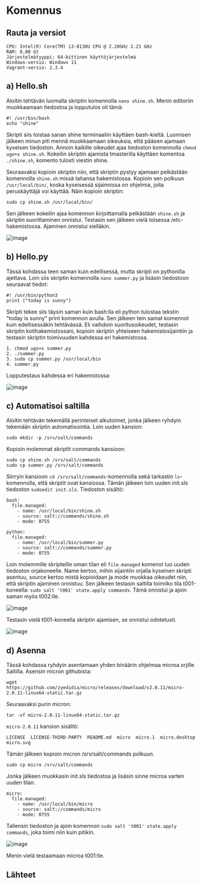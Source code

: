 # Komennus
## Rauta ja versiot
    CPU: Intel(R) Core(TM) i3-8130U CPU @ 2.20GHz 2.21 GHz
    RAM: 8,00 Gt
    Järjestelmätyyppi: 64-bittinen käyttöjärjestelmä
    Windows-versio: Windows 11
    Vagrant-versio: 2.3.4
    
## a) Hello.sh
Aloitin tehtävän luomalla skriptin komennolla `nano shine.sh`. Menin editoriin muokkaamaan tiedostoa ja lopputulos oli tämä:
    
    #! /usr/bin/bash
    echo "shine"

Skripti siis toistaa sanan shine terminaaliin käyttäen bash-kieltä. Luomisen jälkeen minun piti mennä muokkaamaan oikeuksia, että pääsen ajamaan kyseisen tiedoston. Annoin kaikille oikeudet ajaa tiedoston komennolla `chmod ugo+x shine.sh`. Kokeilin skriptin ajamista tmasterilla käyttäen komentoa `./shine.sh`, komento tulosti viestin shine.

Seuraavaksi kopioin skriptin niin, että skriptin pystyy ajamaan pelkästään komennolla `shine.sh` missä tahansa hakemistossa. Kopioin sen polkuun `/usr/local/bin/`, koska kyseisessä sijainnissa on ohjelmia, joita peruskäyttäjä voi käyttää. Näin kopioin skriptin:
    
    sudo cp shine.sh /usr/local/bin/

Sen jälkeen kokeilin ajaa komennon kirjoittamalla pelkästään `shine.sh` ja skriptin suorittaminen onnistui. Testasin sen jälkeen vielä toisessa /etc-hakemistossa. Ajaminen onnistui sielläkin.

<img width="auto" alt="image" src="https://user-images.githubusercontent.com/101214286/233925491-2f3913d1-5647-4b0e-ad87-e006948e5847.png">

## b) Hello.py
Tässä kohdassa teen saman kuin edellisessä, mutta skripti on pythonilla ajettava. Loin siis skriptin komennolla `nano summer.py` ja lisäsin tiedostoon seuraavat tiedot:

    #! /usr/bin/python3
    print ("today is sunny")

Skripti tekee siis täysin saman kuin bash:lla eli python tulostaa tekstin "today is sunny" print komennon avulla. Sen jälkeen tein samat komennot kuin edellisessäkin tehtävässä. Eli vaihdoin suoritusoikeudet, testasin skriptin kotihakemistossani, kopioin skriptin yhteiseen hakemistosijaintiin ja testasin skriptin toimivuuden kahdessa eri hakemistossa.

    1. chmod ugo+x summer.py
    2. ./summer.py
    3. sudo cp summer.py /usr/local/bin
    4. summer.py

Lopputestaus kahdessa eri hakemistossa:

<img width="auto" alt="image" src="https://user-images.githubusercontent.com/101214286/233931967-facbd095-8245-4559-b92c-c1a2292274c9.png">

## c) Automatisoi saltilla
Aloitin tehtävän tekemällä perinteiset alkutoimet, jonka jälkeen ryhdyin tekemään skriptin automatisointia. Loin uuden kansion:

    sudo mkdir -p /srv/salt/commands

Kopioin molemmat skriptit commands kansioon:

    sudo cp shine.sh /srv/salt/commands
    sudo cp summer.py /srv/salt/commands

Siirryin kansioon `cd /srv/salt/commands`-komennolla sekä tarkastin `ls`-komennolla, että skriptit ovat kansiossa. Tämän jälkeen loin uuden init.sls tiedoston `sudoedit init.sls`. Tiedoston sisältö:

    bash:
      file.managed:
        - name: /usr/local/bin/shine.sh
        - source: salt://commands/shine.sh
        - mode: 0755

    python:
      file.managed:
        - name: /usr/local/bin/summer.py
        - source: salt://commands/summer.py
        - mode: 0755

Loin molemmille skripteille oman tilan eli `file.managed` komenot luo uuden tiedoston orjakoneelle. Name kertoo, mihin sijaintiin orjalla kyseinen skripti asentuu, source kertoo mistä kopioidaan ja mode muokkaa oikeudet niin, että skriptin ajaminen onnistuu. Sen jälkeen testasin saltilla toimiiko tila t001-koneella: `sudo salt 't001' state.apply commands`. Tämä onnistui ja ajoin saman myös t002:lle.

<img width="auto" alt="image" src="https://user-images.githubusercontent.com/101214286/233966046-205c5e5d-329b-4e8b-aa00-d51e96a42f8f.png">

Testasin vielä t001-koneella skriptin ajamisen, se onnistui odotetusti.

<img width="auto" alt="image" src="https://user-images.githubusercontent.com/101214286/233965215-cc320537-5bb1-4ece-812b-55f502239a67.png">

## d) Asenna

Tässä kohdassa ryhdyin asentamaan yhden binäärin ohjelmaa microa orjille Saltilla. Asensin micron githubista:
    
    wget https://github.com/zyedidia/micro/releases/download/v2.0.11/micro-2.0.11-linux64-static.tar.gz

Seuraavaksi purin micron:

    tar -xf micro-2.0.11-linux64-static.tar.gz

`micro-2.0.11` kansion sisältö:

    LICENSE  LICENSE-THIRD-PARTY  README.md  micro  micro.1  micro.desktop  micro.svg

Tämän jälkeen kopioin micron /srv/salt/commands polkuun.

    sudo cp micro /srv/salt/commands

Jonka jälkeen muokkasin init.sls tiedostoa ja lisäsin sinne microa varten uuden tilan.

    micro:
      file.managed:
        - name: /usr/local/bin/micro
        - source: salt://commands/micro
        - mode: 0755

Tallensin tiedoston ja ajoin komennon `sudo salt 't001' state.apply commands`, joka toimi niin kuin pitikin.

<img width="auto" alt="image" src="https://user-images.githubusercontent.com/101214286/233990064-1adb08c7-0d3a-42b6-96d9-ad25af381cad.png">

Menin vielä testaamaan microa t001:lle.

## Lähteet
